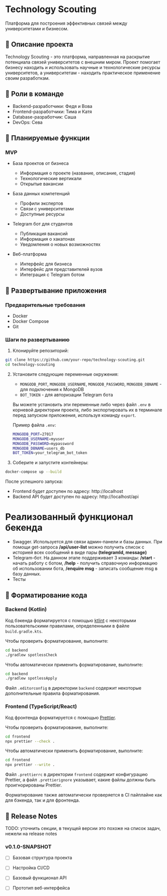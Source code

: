 # Technology Scouting

Платформа для построения эффективных связей между университетами и бизнесом.

## 🎯 Описание проекта

Technology Scouting - это платформа, направленная на раскрытие потенциала связей университетов с внешним миром. Проект помогает бизнесу находить и использовать научные и технологические ресурсы университетов, а университетам - находить практическое применение своим разработкам.

## 👥 Роли в команде

- Backend-разработчики: Федя и Вова
- Frontend-разработчики: Тима и Катя
- Database-разработчик: Саша
- DevOps: Сева

## 🚀 Планируемые функции

### MVP
- База проектов от бизнеса
  - Информация о проекте (название, описание, стадия)
  - Технологические вертикали
  - Открытые вакансии
  
- База данных компетенций
  - Профили экспертов
  - Связи с университетами
  - Доступные ресурсы
  
- Telegram бот для студентов
  - Публикация вакансий
  - Информация о хакатонах
  - Уведомления о новых возможностях

- Веб-платформа
  - Интерфейс для бизнеса
  - Интерфейс для представителей вузов
  - Интеграция с Telegram ботом

## 🐳 Развертывание приложения

### Предварительные требования
- Docker
- Docker Compose
- Git

### Шаги по развертыванию

1. Клонируйте репозиторий:
```bash
git clone https://github.com/your-repo/technology-scouting.git
cd technology-scouting
```

2. Установите следующие переменные окружения:
   - `MONGODB_PORT`, `MONGODB_USERNAME`, `MONGODB_PASSWORD`, `MONGODB_DBNAME` - для подключения к MongoDB
   - `BOT_TOKEN` - для авторизации Telegram бота

   Вы можете установить эти переменные либо через файл `.env` в корневой директории проекта, либо экспортировать их в терминале перед запуском приложения, используя команду `export`.

   Пример файла `.env`:
   ```bash
   MONGODB_PORT=27017
   MONGODB_USERNAME=myuser
   MONGODB_PASSWORD=mypassword
   MONGODB_DBNAME=users_db
   BOT_TOKEN=your_telegram_bot_token
   ```

3. Соберите и запустите контейнеры:
```bash
docker-compose up --build
```

После успешного запуска:
- Frontend будет доступен по адресу: http://localhost
- Backend API будет доступен по адресу: http://localhost/api

# Реализованный функционал бекенда
- Swagger. Используется для связи админ-панели и базы данных. При помощи get-запроса **/api/user-list** можно получить список с историей всех сообщений в виде пары **(telegramId, message)**
- Telegram-бот. На данном этапе поддерживает 3 команды:
**/start** - начать работу с ботом, **/help** - получить справочную информацию об использовании бота, **/enquire msg** - записать сообщение msg в базу данных.
- Тесты

## 🎨 Форматирование кода

### Backend (Kotlin)

Код бэкенда форматируется с помощью [ktlint](https://ktlint.github.io/) с некоторыми пользовательскими правилами, определенными в файле `build.gradle.kts`.

Чтобы проверить форматирование, выполните:
```bash
cd backend
./gradlew spotlessCheck
```

Чтобы автоматически применить форматирование, выполните:
```bash
cd backend
./gradlew spotlessApply
```

Файл `.editorconfig` в директории `backend` содержит некоторые дополнительные правила форматирования.

### Frontend (TypeScript/React)

Код фронтенда форматируется с помощью [Prettier](https://prettier.io/).

Чтобы проверить форматирование, выполните:
```bash
cd frontend
npx prettier --check .
```

Чтобы автоматически применить форматирование, выполните:
```bash
cd frontend
npx prettier --write .
```

Файл `.prettierrc` в директории `frontend` содержит конфигурацию Prettier, а файл `.prettierignore` указывает, какие файлы должны быть проигнорированы Prettier.

Форматирование также автоматически проверяется в CI пайплайне как для бэкенда, так и для фронтенда.

## 📝 Release Notes

TODO: уточнить секции, в текущей версии это похоже на список задач, нежели на release notes

### v0.1.0-SNAPSHOT
- [ ] Базовая структура проекта
- [ ] Настройка CI/CD
- [ ] Базовый функционал API
- [ ] Прототип веб-интерфейса

